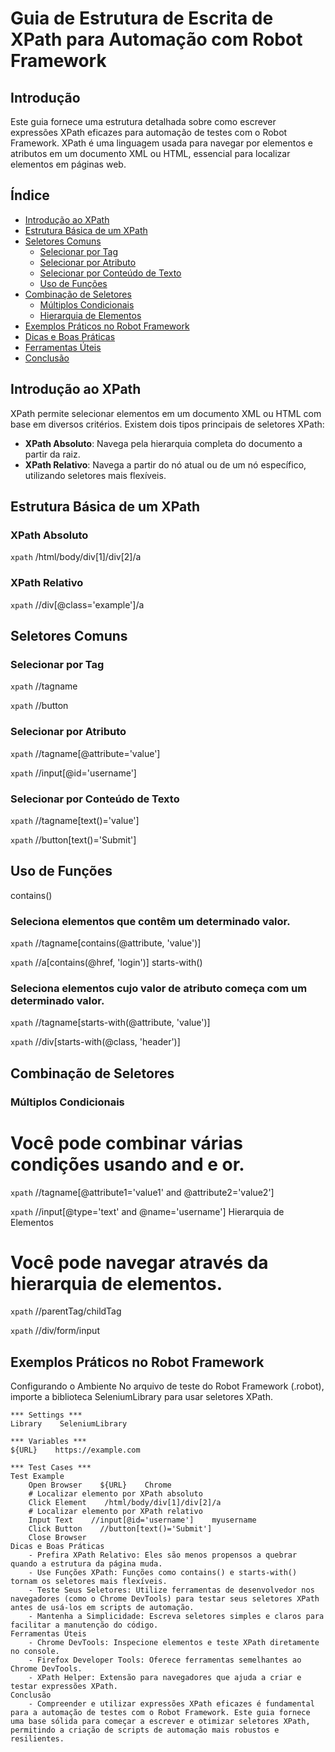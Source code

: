 # Guia de Estrutura de Escrita de XPath para Automação com Robot Framework

## Introdução

Este guia fornece uma estrutura detalhada sobre como escrever expressões XPath eficazes para automação de testes com o Robot Framework. XPath é uma linguagem usada para navegar por elementos e atributos em um documento XML ou HTML, essencial para localizar elementos em páginas web.

## Índice

- [Introdução ao XPath](#introdução-ao-xpath)
- [Estrutura Básica de um XPath](#estrutura-básica-de-um-xpath)
- [Seletores Comuns](#seletores-comuns)
  - [Selecionar por Tag](#selecionar-por-tag)
  - [Selecionar por Atributo](#selecionar-por-atributo)
  - [Selecionar por Conteúdo de Texto](#selecionar-por-conteúdo-de-texto)
  - [Uso de Funções](#uso-de-funções)
- [Combinação de Seletores](#combinação-de-seletores)
  - [Múltiplos Condicionais](#múltiplos-condicionais)
  - [Hierarquia de Elementos](#hierarquia-de-elementos)
- [Exemplos Práticos no Robot Framework](#exemplos-práticos-no-robot-framework)
- [Dicas e Boas Práticas](#dicas-e-boas-práticas)
- [Ferramentas Úteis](#ferramentas-úteis)
- [Conclusão](#conclusão)

## Introdução ao XPath

XPath permite selecionar elementos em um documento XML ou HTML com base em diversos critérios. Existem dois tipos principais de seletores XPath:
- **XPath Absoluto**: Navega pela hierarquia completa do documento a partir da raiz.
- **XPath Relativo**: Navega a partir do nó atual ou de um nó específico, utilizando seletores mais flexíveis.

## Estrutura Básica de um XPath

### XPath Absoluto
```xpath```
/html/body/div[1]/div[2]/a

### XPath Relativo
```xpath```
//div[@class='example']/a

## Seletores Comuns
### Selecionar por Tag
```xpath```
//tagname

```xpath```
//button
### Selecionar por Atributo
```xpath```
//tagname[@attribute='value']

```xpath```
//input[@id='username']
### Selecionar por Conteúdo de Texto
```xpath```
//tagname[text()='value']

```xpath```
//button[text()='Submit']
## Uso de Funções
contains()
### Seleciona elementos que contêm um determinado valor.

```xpath```
//tagname[contains(@attribute, 'value')]

```xpath```
//a[contains(@href, 'login')]
starts-with()
### Seleciona elementos cujo valor de atributo começa com um determinado valor.

```xpath```
//tagname[starts-with(@attribute, 'value')]

```xpath```
//div[starts-with(@class, 'header')]
## Combinação de Seletores
### Múltiplos Condicionais
# Você pode combinar várias condições usando and e or.

```xpath```
//tagname[@attribute1='value1' and @attribute2='value2']

```xpath```
//input[@type='text' and @name='username']
Hierarquia de Elementos
# Você pode navegar através da hierarquia de elementos.

```xpath```
//parentTag/childTag

```xpath```
//div/form/input
## Exemplos Práticos no Robot Framework
Configurando o Ambiente
No arquivo de teste do Robot Framework (.robot), importe a biblioteca SeleniumLibrary para usar seletores XPath.

```robot
*** Settings ***
Library    SeleniumLibrary

*** Variables ***
${URL}    https://example.com

*** Test Cases ***
Test Example
    Open Browser    ${URL}    Chrome
    # Localizar elemento por XPath absoluto
    Click Element    /html/body/div[1]/div[2]/a
    # Localizar elemento por XPath relativo
    Input Text    //input[@id='username']    myusername
    Click Button    //button[text()='Submit']
    Close Browser
Dicas e Boas Práticas
    - Prefira XPath Relativo: Eles são menos propensos a quebrar quando a estrutura da página muda.
    - Use Funções XPath: Funções como contains() e starts-with() tornam os seletores mais flexíveis.
    - Teste Seus Seletores: Utilize ferramentas de desenvolvedor nos navegadores (como o Chrome DevTools) para testar seus seletores XPath antes de usá-los em scripts de automação.
    - Mantenha a Simplicidade: Escreva seletores simples e claros para facilitar a manutenção do código.
Ferramentas Úteis
    - Chrome DevTools: Inspecione elementos e teste XPath diretamente no console.
    - Firefox Developer Tools: Oferece ferramentas semelhantes ao Chrome DevTools.
    - XPath Helper: Extensão para navegadores que ajuda a criar e testar expressões XPath.
Conclusão
    - Compreender e utilizar expressões XPath eficazes é fundamental para a automação de testes com o Robot Framework. Este guia fornece uma base sólida para começar a escrever e otimizar seletores XPath, permitindo a criação de scripts de automação mais robustos e resilientes.